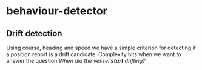 behaviour-detector
====================


Drift detection
------------------
Using course, heading and speed we have a simple criterion for detecting if a position report is a drift candidate. Complexity hits when we want to answer the question *When did the vessel **start** drifting?*
